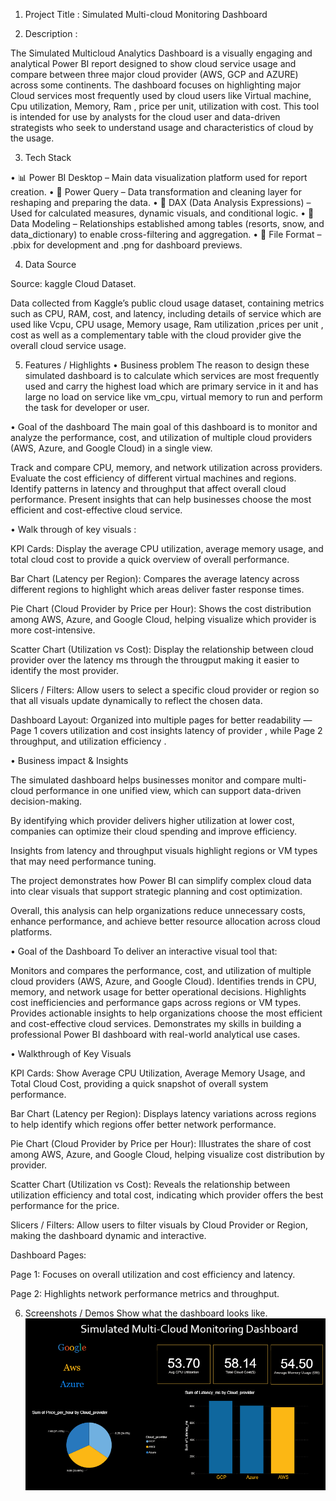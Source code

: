 
1. Project Title : Simulated Multi-cloud Monitoring Dashboard

2. Description :

The Simulated Multicloud Analytics Dashboard is a visually engaging and analytical Power BI report designed to show cloud service usage  and compare between three major cloud provider (AWS, GCP and AZURE) across some continents. The dashboard focuses on highlighting major Cloud services most frequently used by cloud users like Virtual machine, Cpu utilization, Memory, Ram , price per unit, utilization with cost.  This tool is intended for use by  analysts for the cloud user and data-driven strategists who seek to understand usage and characteristics of cloud by the usage.

3. Tech Stack

• 📊 Power BI Desktop – Main data visualization platform used for report creation.
• 📂 Power Query – Data transformation and cleaning layer for reshaping and preparing the data.
• 🧠 DAX (Data Analysis Expressions) – Used for calculated measures, dynamic visuals, and conditional logic.
• 📝 Data Modeling – Relationships established among tables (resorts, snow, and data_dictionary) to enable cross-filtering and aggregation.
• 📁 File Format – .pbix for development and .png for dashboard previews.


4. Data Source

Source: kaggle Cloud Dataset.

Data collected from Kaggle’s public cloud usage dataset, containing metrics such as CPU, RAM, cost, and latency, including details of service which are used like Vcpu, CPU usage, Memory usage, Ram utilization ,prices per unit , cost as well as a complementary table with the cloud provider give the overall cloud service usage.


5. Features / Highlights
• Business problem 
The reason to design these simulated dashboard is to calculate which services are most frequently used and carry the highest load which are primary service in it and has large no load on service like vm_cpu, virtual memory to run and perform the task for developer or user. 


• Goal of the dashboard 
The main goal of this dashboard is to monitor and analyze the performance, cost, and utilization of multiple cloud providers (AWS, Azure, and Google Cloud) in a single view.

Track and compare CPU, memory, and network utilization across providers.
Evaluate the cost efficiency of different virtual machines and regions.
Identify patterns in latency and throughput that affect overall cloud performance.
Present insights that can help businesses choose the most efficient and cost-effective cloud service.

• Walk through of key visuals :

KPI Cards:
Display the average CPU utilization, average memory usage, and total cloud cost to provide a quick overview of overall performance.

Bar Chart (Latency per Region):
Compares the average latency across different regions to highlight which areas deliver faster response times.

Pie Chart (Cloud Provider by Price per Hour):
Shows the cost distribution among AWS, Azure, and Google Cloud, helping visualize which provider is more cost-intensive.

Scatter Chart (Utilization vs Cost):
Display the relationship between cloud provider over the latency ms through the througput making it easier to identify the most provider.


Slicers / Filters:
Allow users to select a specific cloud provider or region so that all visuals update dynamically to reflect the chosen data.

Dashboard Layout:
Organized into multiple pages for better readability — Page 1 covers utilization and cost insights latency of provider , while Page 2 throughput, and utilization efficiency .

• Business impact & Insights

The simulated dashboard helps businesses monitor and compare multi-cloud performance in one unified view, which can support data-driven decision-making.

By identifying which provider delivers higher utilization at lower cost, companies can optimize their cloud spending and improve efficiency.

Insights from latency and throughput visuals highlight regions or VM types that may need performance tuning.

The project demonstrates how Power BI can simplify complex cloud data into clear visuals that support strategic planning and cost optimization.

Overall, this analysis can help organizations reduce unnecessary costs, enhance performance, and achieve better resource allocation across cloud platforms.



• Goal of the Dashboard To deliver an interactive visual tool that: 

Monitors and compares the performance, cost, and utilization of multiple cloud providers (AWS, Azure, and Google Cloud).
Identifies trends in CPU, memory, and network usage for better operational decisions.
Highlights cost inefficiencies and performance gaps across regions or VM types.
Provides actionable insights to help organizations choose the most efficient and cost-effective cloud services.
Demonstrates my skills in building a professional Power BI dashboard with real-world analytical use cases.

• Walkthrough of Key Visuals


KPI Cards:
Show Average CPU Utilization, Average Memory Usage, and Total Cloud Cost, providing a quick snapshot of overall system performance.

Bar Chart (Latency per Region):
Displays latency variations across regions to help identify which regions offer better network performance.

Pie Chart (Cloud Provider by Price per Hour):
Illustrates the share of cost among AWS, Azure, and Google Cloud, helping visualize cost distribution by provider.

Scatter Chart (Utilization vs Cost):
Reveals the relationship between utilization efficiency and total cost, indicating which provider offers the best performance for the price.

Slicers / Filters:
Allow users to filter visuals by Cloud Provider or Region, making the dashboard dynamic and interactive.

Dashboard Pages:

Page 1: Focuses on overall utilization and cost efficiency and latency.

Page 2: Highlights network performance metrics  and throughput.


6. Screenshots / Demos
Show what the dashboard looks like.
![Dashboard Screenshot](https://github.com/Shaileshmadankar/Simulated-Multicloud-Monitoring-Dashboard/blob/main/MultiCloud%20Dashboard%20Screenshot%201.png)


